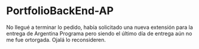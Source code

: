# PortfolioBackEnd-AP

No llegué a terminar lo pedido, había solicitado una nueva extensión para la entrega de Argentina Programa pero siendo el último día de entrega aún no me fue ortorgada. Ojalá lo reconsideren.

